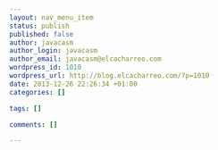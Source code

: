 ```yaml
--- 
layout: nav_menu_item
status: publish
published: false
author: javacasm
author_login: javacasm
author_email: javacasm@elcacharreo.com
wordpress_id: 1010
wordpress_url: http://blog.elcacharreo.com/?p=1010
date: 2013-12-26 22:26:34 +01:00
categories: []

tags: []

comments: []

---
```

 

